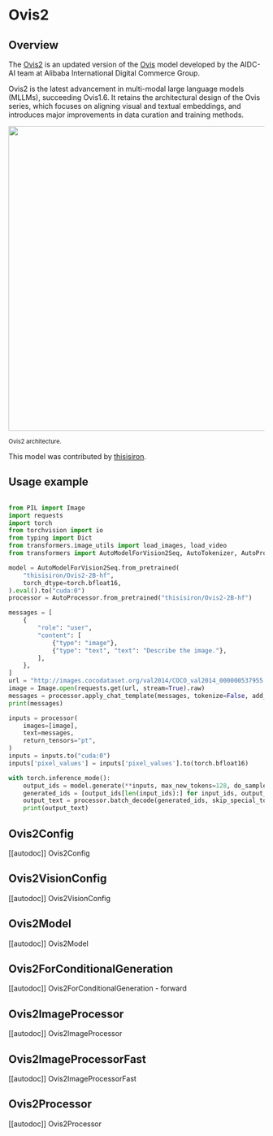 <!--Copyright 2025 The HuggingFace Team. All rights reserved.

Licensed under the Apache License, Version 2.0 (the "License"); you may not use this file except in compliance with
the License. You may obtain a copy of the License at

http://www.apache.org/licenses/LICENSE-2.0

Unless required by applicable law or agreed to in writing, software distributed under the License is distributed on
an "AS IS" BASIS, WITHOUT WARRANTIES OR CONDITIONS OF ANY KIND, either express or implied. See the License for the
specific language governing permissions and limitations under the License.

⚠️ Note that this file is in Markdown but contain specific syntax for our doc-builder (similar to MDX) that may not be
rendered properly in your Markdown viewer.

-->

# Ovis2

## Overview

The [Ovis2](https://github.com/AIDC-AI/Ovis) is an updated version of the [Ovis](https://arxiv.org/abs/2405.20797) model developed by the AIDC-AI team at Alibaba International Digital Commerce Group. 

Ovis2 is the latest advancement in multi-modal large language models (MLLMs), succeeding Ovis1.6. It retains the architectural design of the Ovis series, which focuses on aligning visual and textual embeddings, and introduces major improvements in data curation and training methods.

<img src="https://cdn-uploads.huggingface.co/production/uploads/637aebed7ce76c3b834cea37/XB-vgzDL6FshrSNGyZvzc.png"  width="600">

<small> Ovis2 architecture.</small>

This model was contributed by [thisisiron](https://huggingface.co/thisisiron).

## Usage example

```python

from PIL import Image
import requests
import torch
from torchvision import io
from typing import Dict
from transformers.image_utils import load_images, load_video
from transformers import AutoModelForVision2Seq, AutoTokenizer, AutoProcessor

model = AutoModelForVision2Seq.from_pretrained(
    "thisisiron/Ovis2-2B-hf",
    torch_dtype=torch.bfloat16,
).eval().to("cuda:0")
processor = AutoProcessor.from_pretrained("thisisiron/Ovis2-2B-hf")

messages = [
    {
        "role": "user",
        "content": [
            {"type": "image"},
            {"type": "text", "text": "Describe the image."},
        ],
    },
]
url = "http://images.cocodataset.org/val2014/COCO_val2014_000000537955.jpg"
image = Image.open(requests.get(url, stream=True).raw)
messages = processor.apply_chat_template(messages, tokenize=False, add_generation_prompt=True)
print(messages)

inputs = processor(
    images=[image],
    text=messages,
    return_tensors="pt",
)
inputs = inputs.to("cuda:0")
inputs['pixel_values'] = inputs['pixel_values'].to(torch.bfloat16)

with torch.inference_mode():
    output_ids = model.generate(**inputs, max_new_tokens=128, do_sample=False)
    generated_ids = [output_ids[len(input_ids):] for input_ids, output_ids in zip(inputs.input_ids, output_ids)]
    output_text = processor.batch_decode(generated_ids, skip_special_tokens=True)
    print(output_text)
```

## Ovis2Config

[[autodoc]] Ovis2Config

## Ovis2VisionConfig

[[autodoc]] Ovis2VisionConfig

## Ovis2Model

[[autodoc]] Ovis2Model

## Ovis2ForConditionalGeneration

[[autodoc]] Ovis2ForConditionalGeneration
    - forward

## Ovis2ImageProcessor

[[autodoc]] Ovis2ImageProcessor

## Ovis2ImageProcessorFast

[[autodoc]] Ovis2ImageProcessorFast

## Ovis2Processor

[[autodoc]] Ovis2Processor
